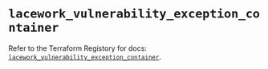 # `lacework_vulnerability_exception_container`

Refer to the Terraform Registory for docs: [`lacework_vulnerability_exception_container`](https://registry.terraform.io/providers/lacework/lacework/1.15.0/docs/resources/vulnerability_exception_container).
